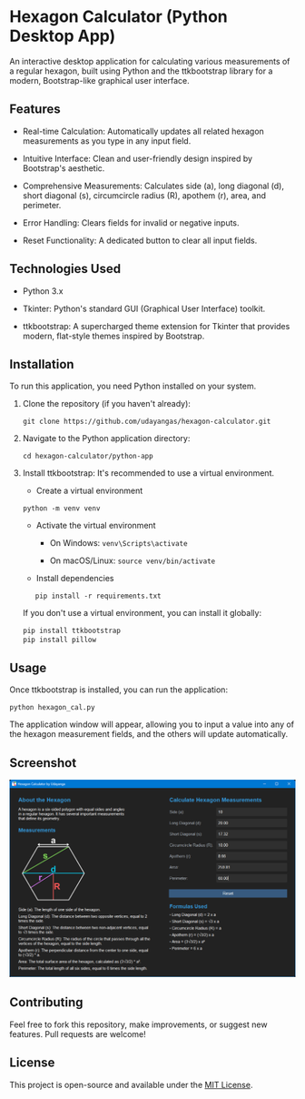 # Hexagon Calculator (Python Desktop App)

An interactive desktop application for calculating various measurements of a regular hexagon, built using Python and the ttkbootstrap library for a modern, Bootstrap-like graphical user interface.

## Features

- Real-time Calculation: Automatically updates all related hexagon measurements as you type in any input field.

- Intuitive Interface: Clean and user-friendly design inspired by Bootstrap's aesthetic.

- Comprehensive Measurements: Calculates side (a), long diagonal (d), short diagonal (s), circumcircle radius (R), apothem (r), area, and perimeter.

- Error Handling: Clears fields for invalid or negative inputs.

- Reset Functionality: A dedicated button to clear all input fields.

## Technologies Used

- Python 3.x

- Tkinter: Python's standard GUI (Graphical User Interface) toolkit.

- ttkbootstrap: A supercharged theme extension for Tkinter that provides modern, flat-style themes inspired by Bootstrap.

## Installation

To run this application, you need Python installed on your system.

1. Clone the repository (if you haven't already):

   ```
   git clone https://github.com/udayangas/hexagon-calculator.git
   ```

2. Navigate to the Python application directory:

   ```
   cd hexagon-calculator/python-app
   ```

3. Install ttkbootstrap:
   It's recommended to use a virtual environment.

   - Create a virtual environment

   ```
   python -m venv venv
   ```

   - Activate the virtual environment

     - On Windows: `venv\Scripts\activate`

     - On macOS/Linux: `source venv/bin/activate`

   - Install dependencies

   ```
      pip install -r requirements.txt
   ```

   If you don't use a virtual environment, you can install it globally:

   ```
   pip install ttkbootstrap
   pip install pillow
   ```

## Usage

Once ttkbootstrap is installed, you can run the application:

```
python hexagon_cal.py
```

The application window will appear, allowing you to input a value into any of the hexagon measurement fields, and the others will update automatically.

## Screenshot

<img src="Screenshot.png" alt="drawing" width="700"/>

## Contributing

Feel free to fork this repository, make improvements, or suggest new features. Pull requests are welcome!

## License

This project is open-source and available under the [MIT License](LICENSE).
